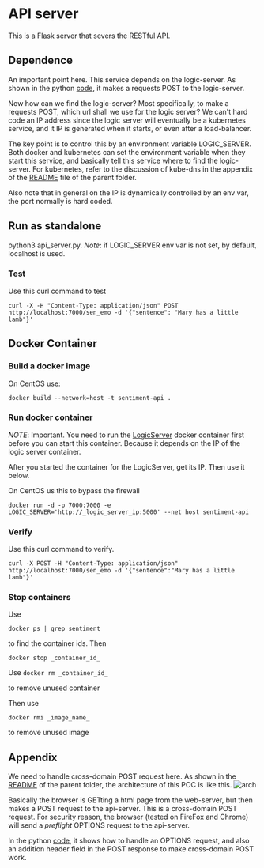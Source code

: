 # API server
This is a Flask server that severs the RESTful API.

## Dependence
An important point here. This service depends on the logic-server. As shown
in the python [code](api_server.py), it makes a requests POST to the logic-server.

Now how can we find the logic-server? Most specifically, to make a requests POST, which 
url shall we use for the logic server? We can't hard code an IP address since the logic server
will eventually be a kubernetes service, and it IP is generated when it starts, or even 
after a load-balancer. 

The key point is to control this by an environment variable LOGIC_SERVER. Both docker and
kubernetes can set the environment variable when they start this service, and basically tell 
this service where to find the logic-server. For kubernetes, refer to the discussion of kube-dns
in the appendix of the [README](../README.md) file of the parent folder.

Also note that in general on the IP is dynamically controlled by an env var, the port normally is
hard coded. 

## Run as standalone
python3 api_server.py. _Note_: if LOGIC_SERVER env var is not set, by default, localhost is used. 

### Test
Use this curl command to test

```curl -X -H "Content-Type: application/json" POST http://localhost:7000/sen_emo -d '{"sentence": "Mary has a little lamb"}'``` 

## Docker Container

### Build a docker image

On CentOS use:

```docker build --network=host -t sentiment-api .```
### Run docker container
_NOTE_: Important. You need to run the [LogicServer](../LogicServer/README.md) docker container first before 
you can start this container. Because it depends on the IP of the
logic server container.

After you started the container for the LogicServer, get its IP. Then use it below.

On CentOS us this to bypass the firewall

```docker run -d -p 7000:7000 -e LOGIC_SERVER='http://_logic_server_ip:5000' --net host sentiment-api```

### Verify
Use this curl command to verify.

```curl -X POST -H "Content-Type: application/json" http://localhost:7000/sen_emo -d '{"sentence":"Mary has a little lamb"}'```

### Stop containers
Use

```docker ps | grep sentiment``` 

to find the container ids. Then 

```docker stop _container_id_```

Use 
```docker rm _container_id_```

to remove unused container

Then use

```docker rmi _image_name_```

to remove unused image

## Appendix

We need to handle cross-domain POST request here. As shown in the [README](../README.md) of the parent folder,
the architecture of this POC is like this.
![arch](../images/Microservices.png)

Basically the browser is GETting a html page from the web-server, but then makes a POST request to the api-server.
This is a cross-domain POST request. For security reason, the browser (tested on FireFox and Chrome) will send a _preflight_
OPTIONS request to the api-server. 

In the python [code](api_server.py), it shows how to handle an OPTIONS request, and also an addition header field in
the POST response to make cross-domain POST work.

